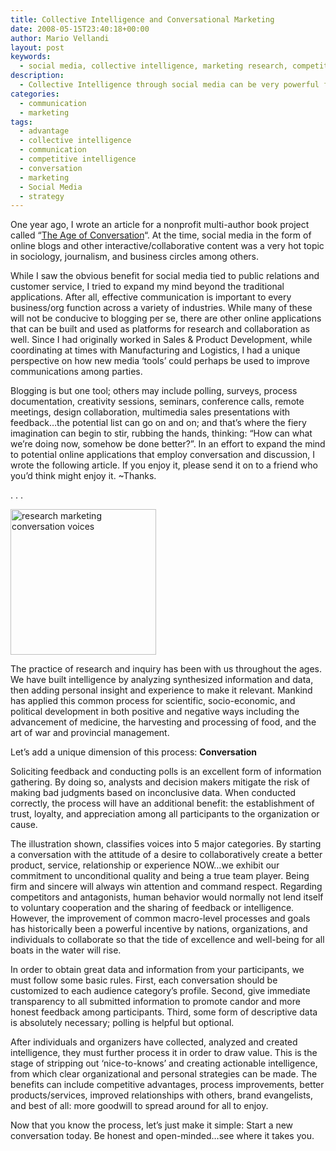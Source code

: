 ```yaml
---
title: Collective Intelligence and Conversational Marketing
date: 2008-05-15T23:40:18+00:00
author: Mario Vellandi
layout: post
keywords:
  - social media, collective intelligence, marketing research, competitive intelligence, product development, marketing, communication
description:
  - Collective Intelligence through social media can be very powerful for marketing insights, customer service, product development, and competitive intelligence
categories:
  - communication
  - marketing
tags:
  - advantage
  - collective intelligence
  - communication
  - competitive intelligence
  - conversation
  - marketing
  - Social Media
  - strategy
---
```

One year ago, I wrote an article for a nonprofit multi-author book project called &#8220;[The Age of Conversation](http://www.amazon.com/Age-Conversation-Gavin-Heaton/dp/1847992994/ref=sr_11_1?ie=UTF8&qid=1210923463&sr=11-1 "Age of Conversation nonprofit book marketing")&#8220;. At the time, social media in the form of online blogs and other interactive/collaborative content was a very hot topic in sociology, journalism, and business circles among others.

While I saw the obvious benefit for social media tied to public relations and customer service, I tried to expand my mind beyond the traditional applications. After all, effective communication is important to every business/org function across a variety of industries. While many of these will not be conducive to blogging per se, there are other online applications that can be built and used as platforms for research and collaboration as well. Since I had originally worked in Sales & Product Development, while coordinating at times with Manufacturing and Logistics, I had a unique perspective on how new media &#8216;tools&#8217; could perhaps be used to improve communications among parties.

Blogging is but one tool; others may include polling, surveys, process documentation, creativity sessions, seminars, conference calls, remote meetings, design collaboration, multimedia sales presentations with feedback&#8230;the potential list can go on and on; and that&#8217;s where the fiery imagination can begin to stir, rubbing the hands, thinking: &#8220;How can what we&#8217;re doing now, somehow be done better?&#8221;. In an effort to expand the mind to potential online applications that employ conversation and discussion, I wrote the following article. If you enjoy it, please send it on to a friend who you&#8217;d think might enjoy it. ~Thanks.

. . .

<a title="Voices by mvellandi, on Flickr" href="http://www.flickr.com/photos/mvellandi/482325703/"><img src="http://farm1.static.flickr.com/216/482325703_b0fcf6dfb0.jpg" alt=" research marketing conversation voices" height="233" /></a>

The practice of research and inquiry has been with us throughout the ages. We have built intelligence by analyzing synthesized information and data, then adding personal insight and experience to make it relevant. Mankind has applied this common process for scientific, socio-economic, and political development in both positive and negative ways including the advancement of medicine, the harvesting and processing of food, and the art of war and provincial management.

Let’s add a unique dimension of this process: __Conversation__

Soliciting feedback and conducting polls is an excellent form of information gathering. By doing so, analysts and decision makers mitigate the risk of making bad judgments based on inconclusive data. When conducted correctly, the process will have an additional benefit: the establishment of trust, loyalty, and appreciation among all participants to the organization or cause.

The illustration shown, classifies voices into 5 major categories. By starting a conversation with the attitude of a desire to collaboratively create a better product, service, relationship or experience NOW…we exhibit our commitment to unconditional quality and being a true team player. Being firm and sincere will always win attention and command respect. Regarding competitors and antagonists, human behavior would normally not lend itself to voluntary cooperation and the sharing of feedback or intelligence. However, the improvement of common macro-level processes and goals has historically been a powerful incentive by nations, organizations, and individuals to collaborate so that the tide of excellence and well-being for all boats in the water will rise.

In order to obtain great data and information from your participants, we must follow some basic rules. First, each conversation should be customized to each audience category’s profile. Second, give immediate transparency to all submitted information to promote candor and more honest feedback among participants. Third, some form of descriptive data is absolutely necessary; polling is helpful but optional.

After individuals and organizers have collected, analyzed and created intelligence, they must further process it in order to draw value. This is the stage of stripping out ‘nice-to-knows’ and creating actionable intelligence, from which clear organizational and personal strategies can be made. The benefits can include competitive advantages, process improvements, better products/services, improved relationships with others, brand evangelists, and best of all: more goodwill to spread around for all to enjoy.

Now that you know the process, let’s just make it simple: Start a new conversation today. Be honest and open-minded…see where it takes you.
